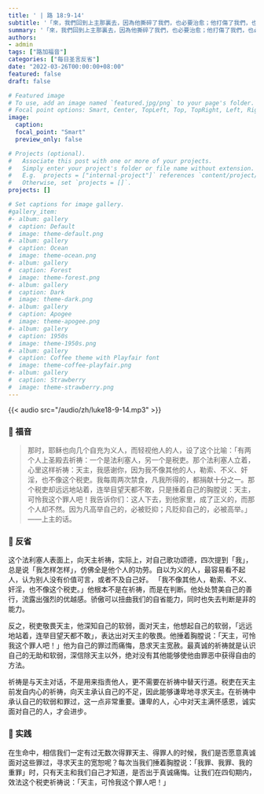 ```yaml
---
title: ' | 路 18:9-14'
subtitle: '「來，我們回到上主那裏去，因為他撕碎了我們，也必要治愈；他打傷了我們，也必要包紮。」（歐6:1）'
summary: '「來，我們回到上主那裏去，因為他撕碎了我們，也必要治愈；他打傷了我們，也必要包紮。」（歐6:1）'
authors:
- admin
tags: ["路加福音"]
categories: ["每日圣言反省"]
date: "2022-03-26T00:00:00+08:00"
featured: false
draft: false

# Featured image
# To use, add an image named `featured.jpg/png` to your page's folder.
# Focal point options: Smart, Center, TopLeft, Top, TopRight, Left, Right, BottomLeft, Bottom, BottomRight
image:
  caption:
  focal_point: "Smart"
  preview_only: false

# Projects (optional).
#   Associate this post with one or more of your projects.
#   Simply enter your project's folder or file name without extension.
#   E.g. `projects = ["internal-project"]` references `content/project/deep-learning/index.md`.
#   Otherwise, set `projects = []`.
projects: []

# Set captions for image gallery.
#gallery_item:
#- album: gallery
#  caption: Default
#  image: theme-default.png
#- album: gallery
#  caption: Ocean
#  image: theme-ocean.png
#- album: gallery
#  caption: Forest
#  image: theme-forest.png
#- album: gallery
#  caption: Dark
#  image: theme-dark.png
#- album: gallery
#  caption: Apogee
#  image: theme-apogee.png
#- album: gallery
#  caption: 1950s
#  image: theme-1950s.png
#- album: gallery
#  caption: Coffee theme with Playfair font
#  image: theme-coffee-playfair.png
#- album: gallery
#  caption: Strawberry
#  image: theme-strawberry.png
---
```


{{< audio src="/audio/zh/luke18-9-14.mp3" >}}

### :love_letter: 福音
> 那时，耶稣也向几个自充为义人，而轻视他人的人，设了这个比喻：「有两个人上圣殿去祈祷：一个是法利塞人，另一个是税吏。那个法利塞人立着，心里这样祈祷：天主，我感谢你，因为我不像其他的人，勒索、不义、奸淫，也不像这个税吏。我每周两次禁食，凡我所得的，都捐献十分之一。那个税吏却远远地站着，连举目望天都不敢，只是捶着自己的胸膛说：天主，可怜我这个罪人吧！我告诉你们：这人下去，到他家里，成了正义的，而那个人却不然。因为凡高举自己的，必被贬抑；凡贬抑自己的，必被高举。」——上主的话。

### :speech_balloon: 反省
这个法利塞人表面上，向天主祈祷，实际上，对自己歌功颂德，四次提到「我」，总是说「我怎样怎样」，仿佛全是他个人的功劳。自以为义的人，最容易看不起人，认为别人没有价值可言，或者不及自己好。 「我不像其他人，勒索、不义、奸淫，也不像这个税吏。」他根本不是在祈祷，而是在判断。他处处赞美自己的善行，流露出强烈的优越感。骄傲可以扭曲我们的自省能力，同时也失去判断是非的能力。

反之，税吏敬畏天主，他深知自己的软弱，面对天主，他想起自己的软弱，「远远地站着，连举目望天都不敢」，表达出对天主的敬畏。他捶着胸膛说：「天主，可怜我这个罪人吧！」他为自己的罪过而痛悔，恳求天主宽赦。最真诚的祈祷就是认识自己的无助和软弱，深信除天主以外，绝对没有其他能够使他由罪恶中获得自由的方法。

祈祷是与天主对话，不是用来指责他人，更不需要在祈祷中替天行道。税吏在天主前发自内心的祈祷，向天主承认自己的不足，因此能够谦卑地寻求天主。在祈祷中承认自己的软弱和罪过，这一点非常重要。谦卑的人，心中对天主满怀感恩，诚实面对自己的人，才会进步。

### :runner: 实践
在生命中，相信我们一定有过无数次得罪天主、得罪人的时候，我们是否愿意真诚面对这些罪过，寻求天主的宽恕呢？每次当我们捶着胸膛说：「我罪、我罪、我的重罪」时，只有天主和我们自己才知道，是否出于真诚痛悔。让我们在四旬期内，效法这个税吏祈祷说：「天主，可怜我这个罪人吧！」
